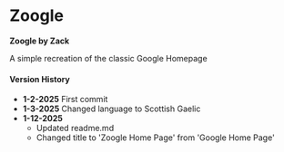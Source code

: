 # Zoogle
**Zoogle by Zack**

 A simple recreation of the classic Google Homepage

#### Version History
- **1-2-2025** First commit
- **1-3-2025** Changed language to Scottish Gaelic
- **1-12-2025**
    - Updated readme.md
    - Changed title to 'Zoogle Home Page' from 'Google Home Page'